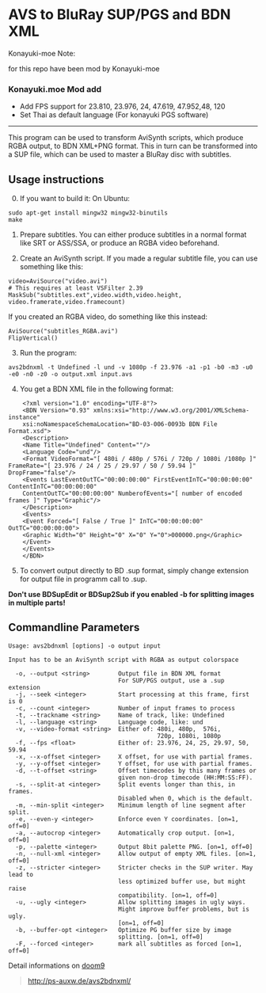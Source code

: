 AVS to BluRay SUP/PGS and BDN XML
=================================
Konayuki-moe  Note:

for this repo have been mod by Konayuki-moe

### Konayuki.moe Mod add
- Add FPS support for 23.810, 23.976, 24, 47.619, 47.952,48, 120
- Set Thai as default language (For konayuki PGS software)

------------------
This program can be used to transform AviSynth scripts, which produce RGBA
output, to BDN XML+PNG format. This in turn can be transformed into a SUP file,
which can be used to master a BluRay disc with subtitles.

Usage instructions
------------------

0. If you want to build it:
On Ubuntu:

```
sudo apt-get install mingw32 mingw32-binutils
make
```

1. Prepare subtitles. You can either produce subtitles in a normal format like
SRT or ASS/SSA, or produce an RGBA video beforehand.

2. Create an AviSynth script. If you made a regular subtitle file, you can use
something like this:

```
video=AviSource("video.avi")
# This requires at least VSFilter 2.39
MaskSub("subtitles.ext",video.width,video.height, video.framerate,video.framecount)
```

If you created an RGBA video, do something like this instead:

```
AviSource("subtitles_RGBA.avi")
FlipVertical()
```

3. Run the program:

```
avs2bdnxml -t Undefined -l und -v 1080p -f 23.976 -a1 -p1 -b0 -m3 -u0 -e0 -n0 -z0 -o output.xml input.avs
```

4. You get a BDN XML file in the following format:

```
    <?xml version="1.0" encoding="UTF-8"?>
    <BDN Version="0.93" xmlns:xsi="http://www.w3.org/2001/XMLSchema-instance"
    xsi:noNamespaceSchemaLocation="BD-03-006-0093b BDN File Format.xsd">
    <Description>
    <Name Title="Undefined" Content=""/>
    <Language Code="und"/>
    <Format VideoFormat="[ 480i / 480p / 576i / 720p / 1080i /1080p ]" FrameRate="[ 23.976 / 24 / 25 / 29.97 / 50 / 59.94 ]" DropFrame="false"/>
    <Events LastEventOutTC="00:00:00:00" FirstEventInTC="00:00:00:00" ContentInTC="00:00:00:00"
    ContentOutTC="00:00:00:00" NumberofEvents="[ number of encoded frames ]" Type="Graphic"/>
    </Description>
    <Events>
    <Event Forced="[ False / True ]" InTC="00:00:00:00" OutTC="00:00:00:00">
    <Graphic Width="0" Height="0" X="0" Y="0">000000.png</Graphic>
    </Event>
    </Events>
    </BDN>
```

5. To convert output directly to BD .sup format, simply change extension for output file in programm call to .sup.

**Don't use BDSupEdit or BDSup2Sub if you enabled -b for splitting images in multiple parts!**

Commandline Parameters
----------------------

```
Usage: avs2bdnxml [options] -o output input

Input has to be an AviSynth script with RGBA as output colorspace

  -o, --output <string>        Output file in BDN XML format
                               For SUP/PGS output, use a .sup extension
  -j, --seek <integer>         Start processing at this frame, first is 0
  -c, --count <integer>        Number of input frames to process
  -t, --trackname <string>     Name of track, like: Undefined
  -l, --language <string>      Language code, like: und
  -v, --video-format <string>  Either of: 480i, 480p,  576i,
                                          720p, 1080i, 1080p
  -f, --fps <float>            Either of: 23.976, 24, 25, 29.97, 50, 59.94
  -x, --x-offset <integer>     X offset, for use with partial frames.
  -y, --y-offset <integer>     Y offset, for use with partial frames.
  -d, --t-offset <string>      Offset timecodes by this many frames or
                               given non-drop timecode (HH:MM:SS:FF).
  -s, --split-at <integer>     Split events longer than this, in frames.
                               Disabled when 0, which is the default.
  -m, --min-split <integer>    Minimum length of line segment after split.
  -e, --even-y <integer>       Enforce even Y coordinates. [on=1, off=0]
  -a, --autocrop <integer>     Automatically crop output. [on=1, off=0]
  -p, --palette <integer>      Output 8bit palette PNG. [on=1, off=0]
  -n, --null-xml <integer>     Allow output of empty XML files. [on=1, off=0]
  -z, --stricter <integer>     Stricter checks in the SUP writer. May lead to
                               less optimized buffer use, but might raise
                               compatibility. [on=1, off=0]
  -u, --ugly <integer>         Allow splitting images in ugly ways.
                               Might improve buffer problems, but is ugly.
                               [on=1, off=0]
  -b, --buffer-opt <integer>   Optimize PG buffer size by image
                               splitting. [on=1, off=0]
  -F, --forced <integer>       mark all subtitles as forced [on=1, off=0]
```


Detail informations on [doom9](http://forum.doom9.org/showthread.php?t=146493)

> http://ps-auxw.de/avs2bdnxml/
